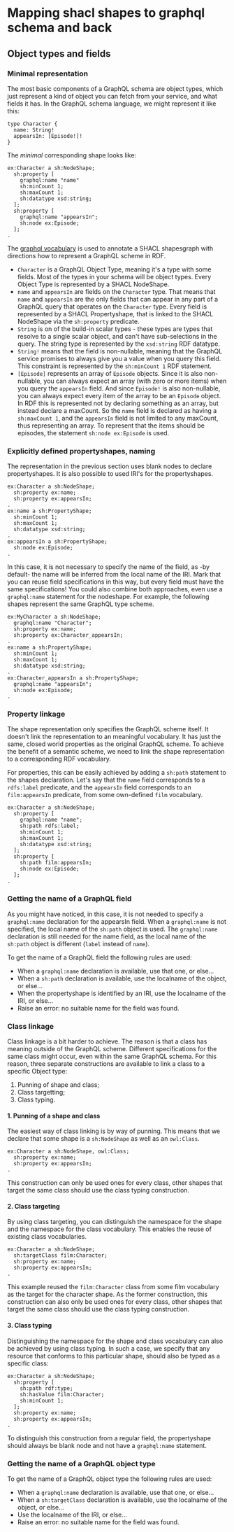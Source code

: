 # Mapping shacl shapes to graphql schema and back

## Object types and fields

### Minimal representation

The most basic components of a GraphQL schema are object types, which just represent a kind of object you can fetch from your service, and what fields it has. In the GraphQL schema language, we might represent it like this:

```
type Character {
  name: String!
  appearsIn: [Episode!]!
}
```

The *minimal* corresponding shape looks like:

```
ex:Character a sh:NodeShape;
  sh:property [
    graphql:name "name"
    sh:minCount 1;
    sh:maxCount 1;
    sh:datatype xsd:string;
  ];
  sh:property [
    graphql:name "appearsIn";
    sh:node ex:Episode;
  ];
.
```

The [graphql vocabulary](http://datashapes.org/graphql) is used to annotate a SHACL shapesgraph with directions how to represent a GraphQL scheme in RDF.

- `Character` is a GraphQL Object Type, meaning it's a type with some fields. Most of the types in your schema will be object types. Every Object Type is represented by a SHACL NodeShape.
- `name` and `appearsIn` are fields on the `Character` type. That means that `name` and `appearsIn` are the only fields that can appear in any part of a GraphQL query that operates on the `Character` type. Every field is represented by a SHACL Propertyshape, that is linked to the SHACL NodeShape via the `sh:property` predicate.
- `String` is on of the build-in scalar types - these types are types that resolve to a single scalar object, and can't have sub-selections in the query. The string type is represented by the `xsd:string` RDF datatype.
- `String!` means that the field is non-nullable, meaning that the GraphQL service promises to always give you a value when you query this field. This constraint is represented by the `sh:minCount 1` RDF statement.
- `[Episode]` represents an array of `Episode` objects. Since it is also non-nullable, you can always expect an array (with zero or more items) when you query the `appearsIn` field. And since `Episode!` is also non-nullable, you can always expect every item of the array to be an `Episode` object. In RDF this is represented not by declaring something as an array, but instead declare a maxCount. So the `name` field is declared as having a `sh:maxCount 1`, and the `appearsIn` field is not limited to any maxCount, thus representing an array. To represent that the items should be episodes, the statement `sh:node ex:Episode` is used.

### Explicitly defined propertyshapes, naming

The representation in the previous section uses blank nodes to declare propertyshapes. It is also possible to used IRI's for the propertyshapes.

```
ex:Character a sh:NodeShape;
  sh:property ex:name;
  sh:property ex:appearsIn;
.
ex:name a sh:PropertyShape;
  sh:minCount 1;
  sh:maxCount 1;
  sh:datatype xsd:string;
.
ex:appearsIn a sh:PropertyShape;
  sh:node ex:Episode;
.
```

In this case, it is not necessary to specify the name of the field, as -by default- the name will be inferred from the local name of the IRI. Mark that you can reuse field specifications in this way, but every field must have the same specifications! You could also combine both approaches, even use a `graphql:name` statement for the nodeshape. For example, the following shapes represent the same GraphQL type scheme.

```
ex:MyCharacter a sh:NodeShape;
  graphql:name "Character";
  sh:property ex:name;
  sh:property ex:Character_appearsIn;
.
ex:name a sh:PropertyShape;
  sh:minCount 1;
  sh:maxCount 1;
  sh:datatype xsd:string;
.
ex:Character_appearsIn a sh:PropertyShape;
  graphql:name "appearsIn";
  sh:node ex:Episode;
.
```

### Property linkage

The shape representation only specifies the GraphQL scheme itself. It doesn't link the representation to an meaningful vocabulary. It has just the same, closed world properties as the original GraphQL scheme. To achieve the benefit of a semantic scheme, we need to link the shape representation to a corresponding RDF vocabulary.

For properties, this can be easily achieved by adding a `sh:path` statement to the shapes declaration. Let's say that the `name` field corresponds to a `rdfs:label` predicate, and the `appearsIn` field corresponds to an `film:appearsIn` predicate, from some own-defined `film` vocabulary.

```
ex:Character a sh:NodeShape;
  sh:property [
    graphql:name "name";
    sh:path rdfs:label;
    sh:minCount 1;
    sh:maxCount 1;
    sh:datatype xsd:string;
  ];
  sh:property [
    sh:path film:appearsIn;
    sh:node ex:Episode;
  ];
.
```

### Getting the name of a GraphQL field

As you might have noticed, in this case, it is not needed to specify a `graphql:name` declaration for the appearsIn field. When a `graphql:name` is not specified, the local name of the `sh:path` object is used. The `graphql:name` declaration is still needed for the name field, as the local name of the `sh:path` object is different (`label` instead of `name`).

To get the name of a GraphQL field the following rules are used:
- When a `graphql:name` declaration is available, use that one, or else...
- When a `sh:path` declaration is available, use the localname of the object, or else...
- When the propertyshape is identified by an IRI, use the localname of the IRI, or else...
- Raise an error: no suitable name for the field was found.

### Class linkage

Class linkage is a bit harder to achieve. The reason is that a class has meaning outside of the GraphQL scheme. Different specifications for the same class might occur, even within the same GraphQL schema. For this reason, three separate constructions are available to link a class to a specific Object type:

1. Punning of shape and class;
2. Class targetting;
3. Class typing.

#### 1. Punning of a shape and class

The easiest way of class linking is by way of punning. This means that we declare that some shape is a `sh:NodeShape` as well as an `owl:Class`.

```
ex:Character a sh:NodeShape, owl:Class;
  sh:property ex:name;
  sh:property ex:appearsIn;
.
```

This construction can only be used ones for every class, other shapes that target the same class should use the class typing construction.

#### 2. Class targeting

By using class targeting, you can distinguish the namespace for the shape and the namespace for the class vocabulary. This enables the reuse of existing class vocabularies.

```
ex:Character a sh:NodeShape;
  sh:targetClass film:Character;
  sh:property ex:name;
  sh:property ex:appearsIn;
.
```

This example reused the `film:Character` class from some film vocabulary as the target for the character shape. As the former construction, this construction can also only be used ones for every class, other shapes that target the same class should use the class typing construction.

#### 3. Class typing

Distinguishing the namespace for the shape and class vocabulary can also be achieved by using class typing. In such a case, we specify that any resource that conforms to this particular shape, should also be typed as a specific class:

```
ex:Character a sh:NodeShape;
  sh:property [
    sh:path rdf:type;
    sh:hasValue film:Character;
    sh:minCount 1;
  ];
  sh:property ex:name;
  sh:property ex:appearsIn;
.
```

To distinguish this construction from a regular field, the propertyshape should always be blank node and not have a `graphql:name` statement.

### Getting the name of a GraphQL object type

To get the name of a GraphQL object type the following rules are used:
- When a `graphql:name` declaration is available, use that one, or else...
- When a `sh:targetClass` declaration is available, use the localname of the object, or else...
- Use the localname of the IRI, or else...
- Raise an error: no suitable name for the field was found.
